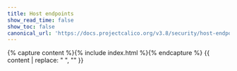```yaml
---
title: Host endpoints
show_read_time: false
show_toc: false
canonical_url: 'https://docs.projectcalico.org/v3.8/security/host-endpoints/index'
---
```

{% capture content %}{% include index.html %}{% endcapture %}
{{ content | replace: "    ", "" }}